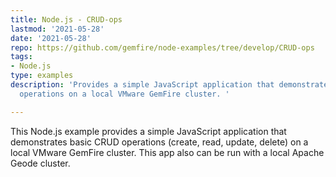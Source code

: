 ```yaml
---
title: Node.js - CRUD-ops
lastmod: '2021-05-28'
date: '2021-05-28'
repo: https://github.com/gemfire/node-examples/tree/develop/CRUD-ops
tags:
- Node.js
type: examples
description: 'Provides a simple JavaScript application that demonstrates basic CRUD
  operations on a local VMware GemFire cluster. '

---
```


This Node.js example provides a simple JavaScript application that demonstrates basic CRUD operations (create, read, update, delete) on a local VMware GemFire cluster. This app also can be run with a local Apache Geode cluster.